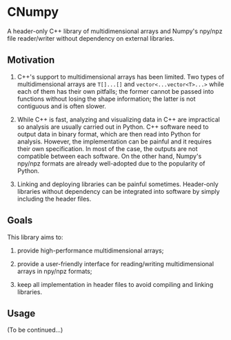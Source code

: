 # CNumpy

A header-only C++ library of multidimensional arrays and Numpy's npy/npz file reader/writer without dependency on external libraries.


## Motivation

1. C++'s support to multidimensional arrays has been limited. Two types of multidimensional arrays are `T[]...[]` and `vector<...vector<T>...>` while each of them has their own pitfalls; the former cannot be passed into functions without losing the shape information; the latter is not contiguous and is often slower.

2. While C++ is fast, analyzing and visualizing data in C++ are impractical so analysis are usually carried out in Python. C++ software need to output data in binary format, which are then read into Python for analysis. However, the implementation can be painful and it requires their own specification. In most of the case, the outputs are not compatible between each software. On the other hand, Numpy's npy/npz formats are already well-adopted due to the popularity of Python.

3. Linking and deploying libraries can be painful sometimes. Header-only libraries without dependency can be integrated into software by simply including the header files.

## Goals

This library aims to:

1. provide high-performance multidimensional arrays;

2. provide a user-friendly interface for reading/writing multidimensional arrays in npy/npz formats;

3. keep all implementation in header files to avoid compiling and linking libraries.


## Usage

(To be continued...)
